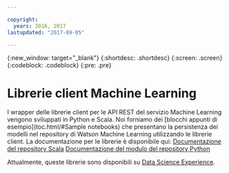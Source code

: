 ```yaml
---

copyright:
  years: 2016, 2017
lastupdated: "2017-09-05"

---
```


{:new_window: target="_blank"}
{:shortdesc: .shortdesc}
{:screen: .screen}
{:codeblock: .codeblock}
{:pre: .pre}

# Librerie client Machine Learning

I wrapper delle librerie client per le API REST del servizio Machine Learning vengono sviluppati in Python e Scala.
Noi forniamo dei [blocchi appunti di esempio](toc.html/#Sample notebooks) che presentano la persistenza dei modelli nel repository di Watson Machine Learning utilizzando le librerie client.
La documentazione per le librerie è disponibile qui:
[Documentazione del repository Scala](https://watson-ml-staging-libs.mybluemix.net/repository-scala/)
[Documentazione del modulo del repository Python](https://watson-ml-staging-libs.mybluemix.net/repository-python/)

Attualmente, queste librerie sono disponibili su [Data Science Experience](https://datascience.ibm.com).
